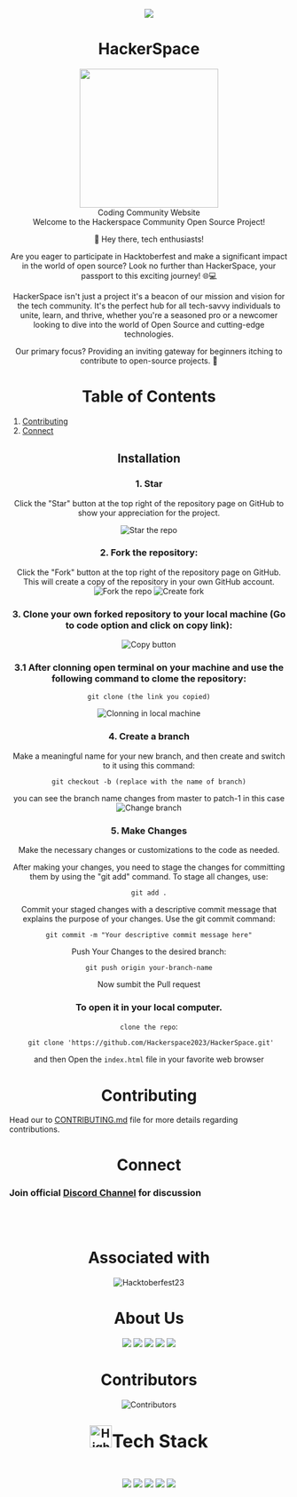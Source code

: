 <div align="center">
  
<img src="https://avatars.githubusercontent.com/u/133033329?s=48&v=4"></img>

# HackerSpace


<img src="https://github.com/Hackerspace2023/HackerSpace/blob/main/public/hackerspace.jpg" width=250 height=250>
  
<br>
Coding Community Website
<br>
Welcome to the Hackerspace Community Open Source Project!
<br>

👋 Hey there, tech enthusiasts!

Are you eager to participate in Hacktoberfest and make a significant impact in the world of open source? Look no further than HackerSpace, your passport to this exciting journey! 🌐💻

HackerSpace isn't just a project it's a beacon of our mission and vision for the tech community. It's the perfect hub for all tech-savvy individuals to unite, learn, and thrive, whether you're a seasoned pro or a newcomer looking to dive into the world of Open Source and cutting-edge technologies.

Our primary focus? Providing an inviting gateway for beginners itching to contribute to open-source projects. 🌟


# Table of Contents

</div>

1. [Contributing](#contributing)
2. [Connect](#connect)

<div align="center">

## Installation

### 1. Star
Click the "Star" button at the top right of the repository page on GitHub to show your appreciation for the project.


![Star the repo](<assets/Screenshot (150).png>)


### 2. Fork the repository:
Click the "Fork" button at the top right of the repository page on GitHub. This will create a copy of the repository in your own GitHub account.
![Fork the repo](<assets/Screenshot (151).png>)
![Create fork](<assets/Screenshot (152).png>)


### 3. Clone your own forked repository to your local machine (Go to code option and click on copy link):

![Copy button](<assets/Screenshot (155).png>)

### 3.1 After clonning open terminal on your machine and use the following command to clome the repository:
```
git clone (the link you copied)
```
![Clonning in local machine ](<assets/Screenshot (158).png>)


### 4. Create a branch
Make a meaningful name for your new branch, and then create and switch to it using this command:
```
git checkout -b (replace with the name of branch)
```
you can see the branch name changes from master to patch-1 in this case
![Change branch](<assets/Screenshot (159).png>) 

### 5. Make Changes
Make the necessary changes or customizations to the code as needed.

After making your changes, you need to stage the changes for committing them by using the "git add" command. To stage all changes, use:
```
git add .
```
Commit your staged changes with a descriptive commit message that explains the purpose of your changes. Use the git commit command:
```
git commit -m "Your descriptive commit message here"
```

Push Your Changes to the desired branch:
```
git push origin your-branch-name
```

Now sumbit the Pull request

### To open it in your local computer. <br>
`clone the repo`:
```
 git clone 'https://github.com/Hackerspace2023/HackerSpace.git'
```
and then Open the `index.html` file in your favorite web browser 
  
# Contributing
  
</div>

Head our to [CONTRIBUTING.md](https://github.com/Hackerspace2023/HackerSpace/blob/main/CONTRIBUTING.md) file for more details regarding contributions.

<div align="center">
  
# Connect
  
</div>

<h3>Join official <a href="https://discord.gg/6mGFdkWxux">Discord Channel</a> for discussion</h3>
<br>
<br>

<div align="center">

# Associated with


![Hacktoberfest23](https://github.com/Hackerspace2023/HackerSpace/blob/main/public/hacktoberfest_logo.png)

# About Us

<a href="https://github.com/Hackerspace2023/HackerSpace/issues"><img src="https://img.shields.io/github/issues/Hackerspace2023/HackerSpace"></a>
<a href="https://github.com/Hackerspace2023/HackerSpace/pulls"><img src="https://img.shields.io/github/issues-pr/Hackerspace2023/HackerSpace"></a>
<a href="https://github.com/Hackerspace2023/HackerSpace/network/members"><img src="https://img.shields.io/github/forks/Hackerspace2023/HackerSpace"></a>
<a href="https://github.com/Hackerspace2023/HackerSpace/stargazers"><img src="https://img.shields.io/github/stars/Hackerspace2023/HackerSpace"></a>
<a href="https://github.com/Hackerspace2023/HackerSpace/blob/master/LICENSE"><img src="https://img.shields.io/github/license/Hackerspace2023/HackerSpace"></a>

# Contributors
![Contributors](https://contrib.rocks/image?repo=Hackerspace2023/HackerSpace&lastUpdate=1696542248)
  

<h2><img src="https://raw.githubusercontent.com/Tarikul-Islam-Anik/Animated-Fluent-Emojis/master/Emojis/Travel%20and%20places/High%20Voltage.png" alt="High Voltage" width="40" height="40" /><font size="6">Tech Stack</font></h2>

<br>
</div>
<center>
<p>
<div align="center">
<a href="https://developer.mozilla.org/en-US/docs/Glossary/HTML5"><img src="https://img.shields.io/badge/HTML5-E34F26.svg?style=for-the-badge&logo=HTML5&logoColor=white"></a>
<a href="https://developer.mozilla.org/en-US/docs/Web/JavaScript"><img src="https://img.shields.io/badge/JavaScript-F7DF1E.svg?style=for-the-badge&logo=JavaScript&logoColor=black"></a>
<a href="https://getbootstrap.com/"><img src="https://img.shields.io/badge/Bootstrap-7952B3.svg?style=for-the-badge&logo=Bootstrap&logoColor=black"></a>
<a href="https://developer.mozilla.org/en-US/docs/Web/CSS"><img src="https://img.shields.io/badge/CSS3-1572B6.svg?style=for-the-badge&logo=CSS3&logoColor=black"></a>
<a href="https://v2.tailwindcss.com/docs"><img src="https://img.shields.io/badge/Tailwind%20CSS-06B6D4.svg?style=for-the-badge&logo=Tailwind-CSS&logoColor=black"></a>
<div>
</p>
</center>

